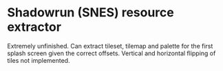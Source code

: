 # Shadowrun (SNES) resource extractor
Extremely unfinished. Can extract tileset, tilemap and palette for the first splash screen given the correct offsets. Vertical and horizontal flipping of tiles not implemented.
